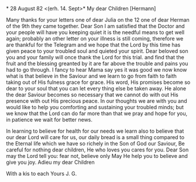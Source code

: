  <Montag>* 28 August 82
 <(erh. 14. Sept>*
My dear Children [Hermann]

Many thanks for your letters one of dear Julia on the 12 one of dear Herman of the 9th they came together. Dear Son I am satisfied that the Doctor and your people will have you keeping quiet it is the needful means to get well again; probably an other letter on your illness is still coming, therefore we are thankful for the Telegram and we hope that the Lord by this time has given peace to your troubled soul and quieted your spirit. Dear beloved son you and your family will once thank the Lord for this trial. and find that the fruit and the blessing greanted by it are far above the trouble and pains you had to go through. I fancy to hear Mama say yes it was good we now know what is that believe in the Saviour and we learn to go from faith to faith taking out of His fulness grace for grace. His word, His promises become so dear to your soul that you can let every thing else be taken away. He alone the dear Saviour becomes so necessary that we cannot do with out His presence with out His precious peace. In our thoughts we are with you and would like to help you comforting and sustaining your troubled minds; but we know that the Lord can do far more than that we pray and hope for you, in patience we wait for better news.

In learning to believe for health for our needs we learn also to believe that our dear Lord will care for us, our daily bread is a small thing compared to the Eternal life which we have so richely in the Son of God our Saviour, Be careful for nothing dear children, He who loves you cares for you. Dear Son may the Lord tell you: fear not, believe only May He help you to believe and give you joy. Adieu my dear Children

With a kis to each
 Yours J. G.
